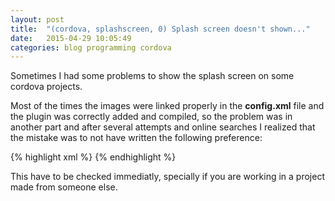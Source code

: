 ```yaml
---
layout: post
title:  "(cordova, splashscreen, 0) Splash screen doesn't shown..."
date:   2015-04-29 10:05:49
categories: blog programming cordova
---
```

Sometimes I had some problems to show the splash screen on some cordova projects.

Most of the times the images were linked properly in the **config.xml** file
and the plugin was correctly added and compiled,
so the problem was in another part and after several attempts and online 
searches I realized that the mistake was to not have written the
following preference:

{% highlight xml %}
<preference name="SplashScreen" value="screen" />
{% endhighlight %}

This have to be checked immediatly, specially if you are working in a project
made from someone else.
